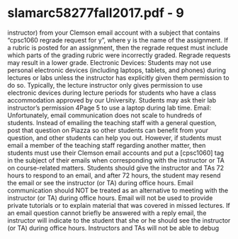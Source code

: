 # slamarc58277fall2017.pdf - 9

instructor) from your Clemson email account with a subject that contains “cpsc1060 regrade request for y”,
where y is the name of the assignment. If a rubric is posted for an assignment, then the regrade request
must include which parts of the grading rubric were incorrectly graded. Regrade requests may result in a
lower grade.
Electronic Devices: Students may not use personal electronic devices (including laptops, tablets, and
phones) during lectures or labs unless the instructor has explicitly given them permission to do so. Typically,
the lecture instructor only gives permission to use electronic devices during lecture periods for students who
have a class accommodation approved by our University. Students may ask their lab instructor’s permission
4Page 5
to use a laptop during lab time.
Email: Unfortunately, email communication does not scale to hundreds of students. Instead of emailing the
teaching staff with a general question, post that question on Piazza so other students can benefit from your
question, and other students can help you out. However, if students must email a member of the teaching
staff regarding another matter, then students must use their Clemson email accounts and put a [cpsc1060]
tag in the subject of their emails when corresponding with the instructor or TA on course-related matters.
Students should give the instructor and TAs 72 hours to respond to an email, and after 72 hours, the student
may resend the email or see the instructor (or TA) during office hours. Email communication should NOT
be treated as an alternative to meeting with the instructor (or TA) during office hours. Email will not be
used to provide private tutorials or to explain material that was covered in missed lectures. If an email
question cannot briefly be answered with a reply email, the instructor will indicate to the student that she
or he should see the instructor (or TA) during office hours. Instructors and TAs will not be able to debug